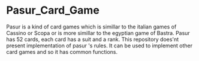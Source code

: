 # Pasur_Card_Game
Pasur is a kind of card games which is simillar to the italian games of Cassino or Scopa or is more simillar to the egyptian game of Bastra. Pasur has 52 cards, each card has a suit and a rank. This repository does'nt present implementation of pasur 's rules. It can be used to implement other card games and so it has common functions.   
